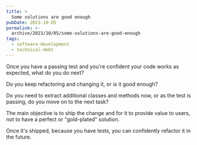 ```yaml
---
title: >
  Some solutions are good enough
pubDate: 2023-10-05
permalink: >-
  archive/2023/10/05/some-solutions-are-good-enough
tags:
  - software-development
  - technical-debt
---
```


Once you have a passing test and you're confident your code works as expected, what do you do next?

Do you keep refactoring and changing it, or is it good enough?

Do you need to extract additional classes and methods now, or as the test is passing, do you move on to the next task?

The main objective is to ship the change and for it to provide value to users, not to have a perfect or "gold-plated" solution.

Once it's shipped, because you have tests, you can confidently refactor it in the future.
